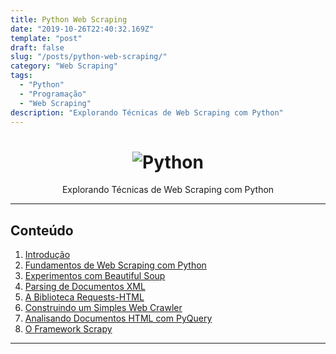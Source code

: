 ```yaml
---
title: Python Web Scraping
date: "2019-10-26T22:40:32.169Z"
template: "post"
draft: false
slug: "/posts/python-web-scraping/"
category: "Web Scraping"
tags:
  - "Python"
  - "Programação"
  - "Web Scraping"
description: "Explorando Técnicas de Web Scraping com Python"
---
```


<h1 align="center">
    <img alt="Python" title="Python-Scraping" src="https://i.imgur.com/Oc3XgpO.png"> </br>
</h1>

<p style="text-align: center;">
	Explorando Técnicas de Web Scraping com Python
</p>

---------------------------------------

## Conteúdo

01. [Introdução](https://github.com/the-akira/Python-Web-Scraping/blob/master/articles/Introdu%C3%A7%C3%A3o.md)
02. [Fundamentos de Web Scraping com Python](https://github.com/the-akira/Python-Web-Scraping/blob/master/notebooks/Fundamentos.ipynb)
03. [Experimentos com Beautiful Soup](https://github.com/the-akira/Python-Web-Scraping/blob/master/notebooks/Beautiful%20Soup.ipynb)
04. [Parsing de Documentos XML](https://github.com/the-akira/Python-Web-Scraping/blob/master/notebooks/XML%20Parsing.ipynb)
05. [A Biblioteca Requests-HTML](https://github.com/the-akira/Python-Web-Scraping/blob/master/notebooks/Requests-HTML.ipynb)
06. [Construindo um Simples Web Crawler](https://github.com/the-akira/Python-Web-Scraping/blob/master/notebooks/Web%20Crawler.ipynb)
07. [Analisando Documentos HTML com PyQuery](https://github.com/the-akira/Python-Web-Scraping/blob/master/notebooks/PyQuery.ipynb)
08. [O Framework Scrapy](https://github.com/the-akira/Python-Web-Scraping/blob/master/articles/Scrapy.md)

---------------------------------------
